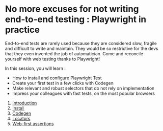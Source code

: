 # No more excuses for not writing end-to-end testing : Playwright in practice

End-to-end tests are rarely used because they are considered slow, fragile and difficult to write and maintain. They would be so restrictive for the devs that they even invented the job of automatician. Come and reconcile yourself with web testing thanks to Playwright! 
  
In this session, you will learn :
- How to install and configure Playwright Test
- Create your first test in a few clicks with Codegen
- Make relevant and robust selectors that do not rely on implementation
- Impress your colleagues with fast tests, on the most popular browsers

1. [Introduction](introduction.md)
2. [Install](install.md)
3. [Codegen](codegen.md)
4. [Locators](locators.md)
5. [Web-first assertions](web-first-assertions.md)
